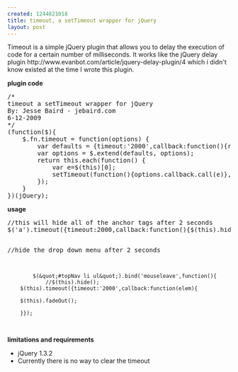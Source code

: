 ```yaml
--- 
created: 1244821018
title: timeout, a setTimeout wrapper for jQuery
layout: post
---
```

<p>Timeout is a simple jQuery plugin that allows you to delay the execution of code for a certain number of milliseconds.  It works like the jQuery delay plugin http://www.evanbot.com/article/jquery-delay-plugin/4 which i didn't know existed at the time I wrote this plugin.</p>
<p><strong>plugin code</strong></p>
<pre class="brush: js">
/*
timeout a setTimeout wrapper for jQuery
By: Jesse Baird - jebaird.com
6-12-2009
*/
(function($){  
	$.fn.timeout = function(options) {  
		var defaults = {timeout:'2000',callback:function(){return true;}}; 
		var options = $.extend(defaults, options);  
		return this.each(function() {
			var e=$(this)[0];
			setTimeout(function(){options.callback.call(e)},options.timeout);
		}); 
	}
})(jQuery); 
</pre>
<p><strong>usage</strong></p>
<pre class="brush:js">
//this will hide all of the anchor tags after 2 seconds
$('a').timeout({timeout:2000,callback:function(){$(this).hide(); }}); 

//hide the drop down menu after 2 seconds

			$(&quot;#topNav li ul&quot;).bind('mouseleave',function(){
				//$(this).hide();
        $(this).timeout({timeout:'2000',callback:function(elem){  
     	
		$(this).fadeOut(); 
		
		}});
</pre>
<p><strong>limitations and requirements</strong></p>
<ul>
    <li>jQuery 1.3.2</li>
    <li>Currently there is no way to clear the timeout</li>
</ul>
